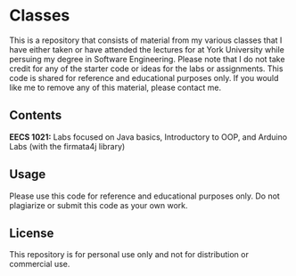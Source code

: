 # Classes
This is a repository that consists of material from my various classes that I have either taken or have attended the lectures for at York University while persuing my degree in Software Engineering. Please note that I do not take credit for any of the starter code or ideas for the labs or assignments. This code is shared for reference and educational purposes only. If you would like me to remove any of this material, please contact me.

## Contents
**EECS 1021:** Labs focused on Java basics, Introductory to OOP, and Arduino Labs (with the firmata4j library)

## Usage
Please use this code for reference and educational purposes only. Do not plagiarize or submit this code as your own work.

## License
This repository is for personal use only and not for distribution or commercial use.
